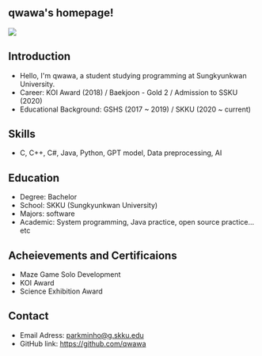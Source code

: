 ## qwawa's homepage!

![](http://poxiran.com.ar/img/home.jpg)

## Introduction
 - Hello, I'm qwawa, a student studying programming at Sungkyunkwan University.
 - Career: KOI Award (2018) / Baekjoon - Gold 2 / Admission to SSKU (2020)
 - Educational Background: GSHS (2017 ~ 2019) / SKKU (2020 ~ current)

## Skills
 - C, C++, C#, Java, Python, GPT model, Data preprocessing, AI

## Education
 - Degree: Bachelor
 - School: SKKU (Sungkyunkwan University)
 - Majors: software
 - Academic: System programming, Java practice, open source practice... etc

## Acheievements and Certificaions
 - Maze Game Solo Development
 - KOI Award
 - Science Exhibition Award

## Contact
 - Email Adress: parkminho@g.skku.edu
 - GitHub link: https://github.com/qwawa

